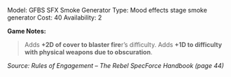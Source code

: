 Model: GFBS SFX Smoke Generator
Type: Mood effects stage smoke generator
Cost: 40
Availability: 2

**Game Notes:**
> Adds **+2D of cover to blaster fire**r’s difficulty. Adds **+1D to difficulty with physical weapons due to obscuration**.

*Source: Rules of Engagement – The Rebel SpecForce Handbook (page 44)*